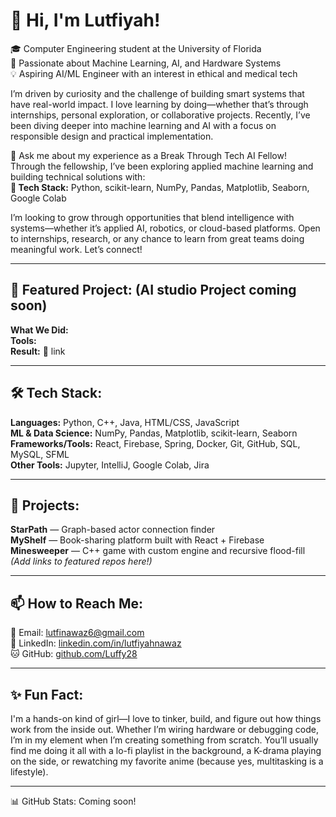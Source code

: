 # 👋 Hi, I'm Lutfiyah!

🎓 Computer Engineering student at the University of Florida  
🤖 Passionate about Machine Learning, AI, and Hardware Systems  
💡 Aspiring AI/ML Engineer with an interest in ethical and medical tech  

I’m driven by curiosity and the challenge of building smart systems that have real-world impact. I love learning by doing—whether that’s through internships, personal exploration, or collaborative projects. Recently, I’ve been diving deeper into machine learning and AI with a focus on responsible design and practical implementation.

💬 Ask me about my experience as a Break Through Tech AI Fellow!  
Through the fellowship, I’ve been exploring applied machine learning and building technical solutions with:  
**🧠 Tech Stack:** Python, scikit-learn, NumPy, Pandas, Matplotlib, Seaborn, Google Colab

I’m looking to grow through opportunities that blend intelligence with systems—whether it’s applied AI, robotics, or cloud-based platforms. Open to internships, research, or any chance to learn from great teams doing meaningful work. Let’s connect!

---

## 🎯 Featured Project: (AI studio Project coming soon)
**What We Did:**  
**Tools:**   
**Result:**
📎 link

---

## 🛠 Tech Stack:
**Languages:** Python, C++, Java, HTML/CSS, JavaScript  
**ML & Data Science:** NumPy, Pandas, Matplotlib, scikit-learn, Seaborn  
**Frameworks/Tools:** React, Firebase, Spring, Docker, Git, GitHub, SQL, MySQL, SFML  
**Other Tools:** Jupyter, IntelliJ, Google Colab, Jira

---

## 🚀 Projects:
**StarPath** — Graph-based actor connection finder  
**MyShelf** — Book-sharing platform built with React + Firebase  
**Minesweeper** — C++ game with custom engine and recursive flood-fill  
*(Add links to featured repos here!)*

---

## 📫 How to Reach Me:
📧 Email: lutfinawaz6@gmail.com  
🔗 LinkedIn: [linkedin.com/in/lutfiyahnawaz](https://www.linkedin.com/in/lutfiyahnawaz/)  
🐱 GitHub: [github.com/Luffy28](https://github.com/Luffy28)


---

## ✨ Fun Fact:
I'm a hands-on kind of girl—I love to tinker, build, and figure out how things work from the inside out. Whether I’m wiring hardware or debugging code, I’m in my element when I’m creating something from scratch. You’ll usually find me doing it all with a lo-fi playlist in the background, a K-drama playing on the side, or rewatching my favorite anime (because yes, multitasking is a lifestyle).

---

📊 GitHub Stats: Coming soon!
